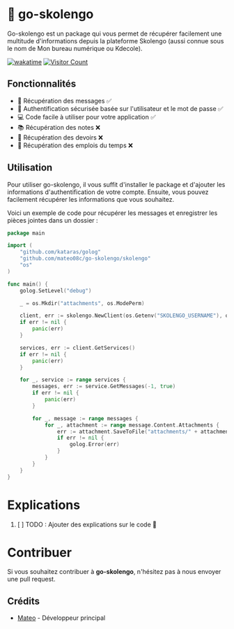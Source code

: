 # 🏫 go-skolengo

Go-skolengo est un package qui vous permet de récupérer facilement une multitude d'informations depuis la plateforme Skolengo (aussi connue sous le nom de Mon bureau numérique ou Kdecole).

[![wakatime](https://wakatime.com/badge/user/edc0f08e-3aca-4441-8b23-94a859fe119a/project/359c0ab2-2ba2-48c0-9044-5f27807f7e7c.svg)](https://wakatime.com/badge/user/edc0f08e-3aca-4441-8b23-94a859fe119a/project/359c0ab2-2ba2-48c0-9044-5f27807f7e7c)
[![Visitor Count](https://komarev.com/ghpvc/?username=go-skolengoc&style=flat-square)]()

## Fonctionnalités

- 💬 Récupération des messages ✅
- 🔐 Authentification sécurisée basée sur l'utilisateur et le mot de passe ✅
- 💻 Code facile à utiliser pour votre application ✅
- 📚 Récupération des notes ❌
- 📝 Récupération des devoirs ❌
- 📅 Récupération des emplois du temps ❌

## Utilisation

Pour utiliser go-skolengo, il vous suffit d'installer le package et d'ajouter les informations d'authentification de votre compte. Ensuite, vous pouvez facilement récupérer les informations que vous souhaitez.

Voici un exemple de code pour récupérer les messages et enregistrer les pièces jointes dans un dossier :
```GO
package main

import (
	"github.com/kataras/golog"
	"github.com/mateo08c/go-skolengo/skolengo"
	"os"
)

func main() {
	golog.SetLevel("debug")

	_ = os.Mkdir("attachments", os.ModePerm)

	client, err := skolengo.NewClient(os.Getenv("SKOLENGO_USERNAME"), os.Getenv("SKOLENGO_PASSWORD"))
	if err != nil {
		panic(err)
	}

	services, err := client.GetServices()
	if err != nil {
		panic(err)
	}

	for _, service := range services {
		messages, err := service.GetMessages(-1, true)
		if err != nil {
			panic(err)
		}

		for _, message := range messages {
			for _, attachment := range message.Content.Attachments {
				err := attachment.SaveToFile("attachments/" + attachment.Name + "." + attachment.Extension)
				if err != nil {
					golog.Error(err)
				}
			}
		}
	}
}
```

# Explications
1. [ ] TODO : Ajouter des explications sur le code 🥸

# Contribuer
Si vous souhaitez contribuer à **go-skolengo**, n'hésitez pas à nous envoyer une pull request.

## Crédits
- [Mateo](https://github.com/mateo08c) - Développeur principal